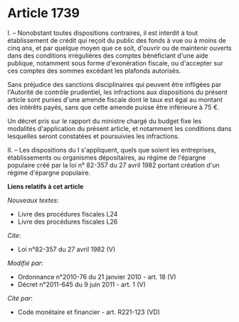 # Article 1739

I. – Nonobstant toutes dispositions contraires, il est interdit à tout établissement de crédit qui reçoit du public des fonds
à vue ou à moins de cinq ans, et par quelque moyen que ce soit, d'ouvrir ou de maintenir ouverts dans des conditions
irrégulières des comptes bénéficiant d'une aide publique, notamment sous forme d'exonération fiscale, ou d'accepter sur ces
comptes des sommes excédant les plafonds autorisés.

Sans préjudice des sanctions disciplinaires qui peuvent être infligées par l'Autorité de contrôle prudentiel, les infractions
aux dispositions du présent article sont punies d'une amende fiscale dont le taux est égal au montant des intérêts payés,
sans que cette amende puisse être inférieure à 75 €.

Un décret pris sur le rapport du ministre chargé du budget fixe les modalités d'application du présent article, et notamment
les conditions dans lesquelles seront constatées et poursuivies les infractions.

II. – Les dispositions du I s'appliquent, quels que soient les entreprises, établissements ou organismes dépositaires, au
régime de l'épargne populaire créé par la loi n° 82-357 du 27 avril 1982 portant création d'un régime d'épargne populaire.

**Liens relatifs à cet article**

_Nouveaux textes_:

  - Livre des procédures fiscales L24
  - Livre des procédures fiscales L26

_Cite_:

  - Loi n°82-357 du 27 avril 1982 (V)

_Modifié par_:

  - Ordonnance n°2010-76 du 21 janvier 2010 - art. 18 (V)
  - Décret n°2011-645 du 9 juin 2011 - art. 1 (V)

_Cité par_:

  - Code monétaire et financier - art. R221-123 (VD)
